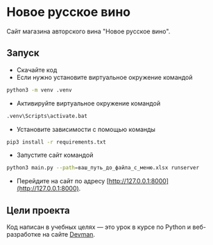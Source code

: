 # Новое русское вино

Сайт магазина авторского вина "Новое русское вино".

## Запуск

- Скачайте код
- Если нужно установите виртуальное окружение командой
```sh
python3 -m venv .venv
```
- Активируйте виртуальное окружение командой
```sh
.venv\Scripts\activate.bat
```
- Установите зависимости с помощью команды
```sh
pip3 install -r requirements.txt
```
- Запустите сайт командой
```sh
python3 main.py --path=ваш_путь_до_файла_с_меню.xlsx runserver
```
- Перейдите на сайт по адресу [http://127.0.0.1:8000](http://127.0.0.1:8000).

## Цели проекта

Код написан в учебных целях — это урок в курсе по Python и веб-разработке на сайте [Devman](https://dvmn.org).
